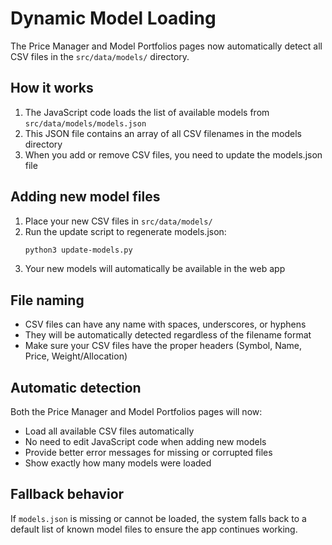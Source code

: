 # Dynamic Model Loading

The Price Manager and Model Portfolios pages now automatically detect all CSV files in the `src/data/models/` directory.

## How it works

1. The JavaScript code loads the list of available models from `src/data/models/models.json`
2. This JSON file contains an array of all CSV filenames in the models directory
3. When you add or remove CSV files, you need to update the models.json file

## Adding new model files

1. Place your new CSV files in `src/data/models/`
2. Run the update script to regenerate models.json:
   ```bash
   python3 update-models.py
   ```
3. Your new models will automatically be available in the web app

## File naming

- CSV files can have any name with spaces, underscores, or hyphens
- They will be automatically detected regardless of the filename format
- Make sure your CSV files have the proper headers (Symbol, Name, Price, Weight/Allocation)

## Automatic detection

Both the Price Manager and Model Portfolios pages will now:
- Load all available CSV files automatically
- No need to edit JavaScript code when adding new models
- Provide better error messages for missing or corrupted files
- Show exactly how many models were loaded

## Fallback behavior

If `models.json` is missing or cannot be loaded, the system falls back to a default list of known model files to ensure the app continues working.
